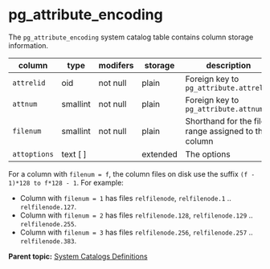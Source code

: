 # pg_attribute_encoding 

The `pg_attribute_encoding` system catalog table contains column storage information.

|column|type|modifers|storage|description|
|------|----|--------|-------|-----------|
|`attrelid`|oid|not null|plain|Foreign key to `pg_attribute.attrelid`|
|`attnum`|smallint|not null|plain|Foreign key to `pg_attribute.attnum`|
|`filenum`|smallint|not null|plain|Shorthand for the file range assigned to the column|
|`attoptions`|text \[ \]| |extended|The options|

For a column with `filenum = f`, the column files on disk use the suffix `(f - 1)*128 to f*128 - 1`. For example:

- Column with `filenum = 1` has files `relfilenode`, `relfilenode.1` .. `relfilenode.127`.
- Column with `filenum = 2` has files `relfilenode.128`, `relfilenode.129` .. `relfilenode.255`.
- Column with `filenum = 3` has files `relfilenode.256`, `relfilenode.257` .. `relfilenode.383`.

**Parent topic:** [System Catalogs Definitions](../system_catalogs/catalog_ref-html.html)

